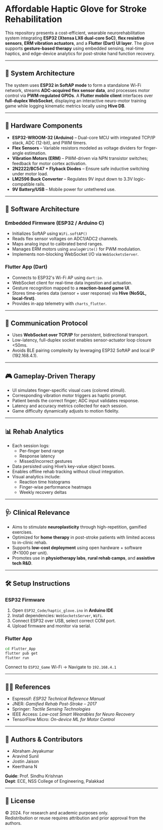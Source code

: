# Affordable Haptic Glove for Stroke Rehabilitation

This repository presents a cost-efficient, wearable neurorehabilitation system integrating **ESP32 (Xtensa LX6 dual-core SoC)**, **flex resistive sensors**, **ERM vibration actuators**, and a **Flutter (Dart) UI layer**. The glove supports **gesture-based therapy** using embedded sensing, real-time haptics, and edge-device analytics for post-stroke hand function recovery.

---

## 🧠 System Architecture

The system uses **ESP32 in SoftAP mode** to form a standalone Wi-Fi network, streams **ADC-acquired flex sensor data**, and processes motor control via **PWM-regulated GPIOs**. A **Flutter mobile client** interfaces over **full-duplex WebSocket**, displaying an interactive neuro-motor training game while logging kinematic metrics locally using **Hive DB**.

---

## 🔩 Hardware Components

- **ESP32-WROOM-32 (Arduino)** – Dual-core MCU with integrated TCP/IP stack, ADC (12-bit), and PWM timers.
- **Flex Sensors** – Variable resistors modeled as voltage dividers for finger-angle estimation.
- **Vibration Motors (ERM)** – PWM-driven via NPN transistor switches; feedback for motor cortex activation.
- **2N2222/BC547 + Flyback Diodes** – Ensure safe inductive switching under motor load.
- **LM2596 Buck Converter** – Regulates 9V input down to 3.3V logic-compatible rails.
- **9V Battery/USB** – Mobile power for untethered use.

---

## 📱 Software Architecture

### Embedded Firmware (ESP32 / Arduino C)
- Initializes SoftAP using `WiFi.softAP()`
- Reads flex sensor voltages on ADC1/ADC2 channels.
- Maps analog input to calibrated bend ranges.
- Manages ERM motors using `analogWrite()` for PWM modulation.
- Implements non-blocking WebSocket I/O via `WebSocketsServer`.

### Flutter App (Dart)
- Connects to ESP32's Wi-Fi AP using `dart:io`.
- WebSocket client for real-time data ingestion and actuation.
- Gesture recognition mapped to a **reaction-based game UI**.
- Stores time-series data (sensor + user response) via **Hive (NoSQL, local-first)**.
- Provides in-app telemetry with `charts_flutter`.

---

## 🔁 Communication Protocol

- Uses **WebSocket over TCP/IP** for persistent, bidirectional transport.
- Low-latency, full-duplex socket enables sensor-actuator loop closure <50ms.
- Avoids BLE pairing complexity by leveraging ESP32 SoftAP and local IP (192.168.4.1).

---

## 🎮 Gameplay-Driven Therapy

- UI simulates finger-specific visual cues (colored stimuli).
- Corresponding vibration motor triggers as haptic prompt.
- Patient bends the correct finger; ADC input validates response.
- Latency and accuracy metrics collected for each session.
- Game difficulty dynamically adjusts to motion fidelity.

---

## 📊 Rehab Analytics

- Each session logs:
  - Per-finger bend range
  - Response latency
  - Missed/incorrect gestures
- Data persisted using Hive’s key-value object boxes.
- Enables offline rehab tracking without cloud integration.
- Visual analytics include:
  - Reaction time histograms
  - Finger-wise performance heatmaps
  - Weekly recovery deltas

---

## 🩺 Clinical Relevance

- Aims to stimulate **neuroplasticity** through high-repetition, gamified exercises.
- Optimized for **home therapy** in post-stroke patients with limited access to in-clinic rehab.
- Supports **low-cost deployment** using open hardware + software (₹<1000 per unit).
- Promotes use in **physiotherapy labs**, **rural rehab camps**, and **assistive tech R&D**.

---

## 🛠 Setup Instructions

### ESP32 Firmware

1. Open `ESP32_Code/haptic_glove.ino` in **Arduino IDE**
2. Install dependencies: `WebSocketsServer`, `WiFi`.
3. Connect ESP32 over USB, select correct COM port.
4. Upload firmware and monitor via serial.

### Flutter App

```bash
cd Flutter_App
flutter pub get
flutter run
```
Connect to `ESP32_Game` Wi-Fi → Navigate to `192.168.4.1`

---

## 👨‍🔬 References

- Espressif: *ESP32 Technical Reference Manual*  
- JNER: *Gamified Rehab Post-Stroke – 2017*  
- Springer: *Tactile Sensing Technologies*  
- IEEE Access: *Low-cost Smart Wearables for Neuro Recovery*  
- TensorFlow Micro: *On-device ML for Motor Control*

---

## 👥 Authors & Contributors

- Abraham Jeyakumar  
- Aravind Sunil  
- Jostin Jaison  
- Keerthana N  

**Guide**: Prof. Sindhu Krishnan  
**Dept**: ECE, NSS College of Engineering, Palakkad

---

## 📄 License

© 2024. For research and academic purposes only.  
Redistribution or reuse requires attribution and prior approval from the authors.
